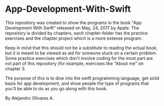 # App-Development-With-Swift
This repository was created to show the programs in the book "App Development With Swift" released on May, 24, 2017 by Apple.
The repository is divided by chapters, each chapter-folder has the practice exercises and the chapter project which is a more extense program. 

Keep in mind that this should not be a substitute to reading the actual book, but it is meant to be viewed as aid for someone stuck on a certain problem. 
Some practice exercises which don't involve coding for the most part are not part of this repository (for example, exercises like "About me" on chapter 3. 

The purpose of this is to dive into the swift programming language, get solid basis for app development, and show people the type of programs that you'll be able to do as you go along with this book.

By Alejandro Olivares A. 
